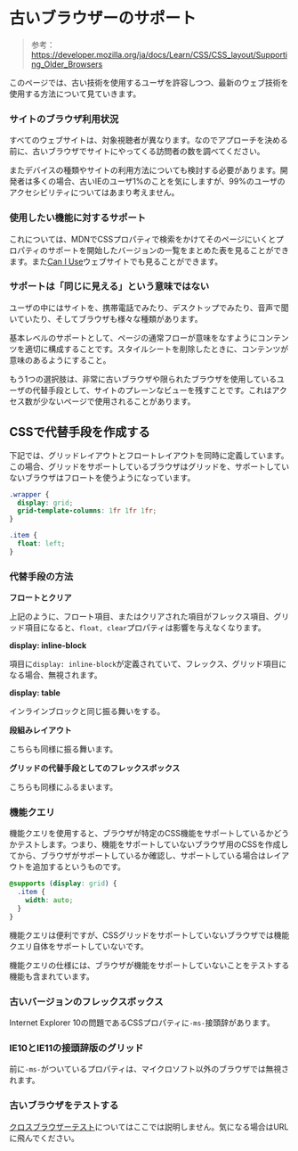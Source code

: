 # 古いブラウザーのサポート

> 参考：https://developer.mozilla.org/ja/docs/Learn/CSS/CSS_layout/Supporting_Older_Browsers

このページでは、古い技術を使用するユーザを許容しつつ、最新のウェブ技術を使用する方法について見ていきます。

### サイトのブラウザ利用状況

すべてのウェブサイトは、対象視聴者が異なります。なのでアプローチを決める前に、古いブラウザでサイトにやってくる訪問者の数を調べてください。

またデバイスの種類やサイトの利用方法についても検討する必要があります。開発者は多くの場合、古いIEのユーザ1%のことを気にしますが、99%のユーザのアクセシビリティについてはあまり考えません。

### 使用したい機能に対するサポート

これについては、MDNでCSSプロパティで検索をかけてそのページにいくとプロパティのサポートを開始したバージョンの一覧をまとめた表を見ることができます。また[Can I Use](https://caniuse.com/)ウェブサイトでも見ることができます。

### サポートは「同じに見える」という意味ではない

ユーザの中にはサイトを、携帯電話でみたり、デスクトップでみたり、音声で聞いていたり、そしてブラウザも様々な種類があります。

基本レベルのサポートとして、ページの通常フローが意味をなすようにコンテンツを適切に構成することです。スタイルシートを削除したときに、コンテンツが意味のあるようにすること。

もう1つの選択肢は、非常に古いブラウザや限られたブラウザを使用しているユーザの代替手段として、サイトのプレーンなビューを残すことです。これはアクセス数が少ないページで使用されることがあります。

## CSSで代替手段を作成する

下記では、グリッドレイアウトとフロートレイアウトを同時に定義しています。この場合、グリッドをサポートしているブラウザはグリッドを、サポートしていないブラウザはフロートを使うようになっています。

```css
.wrapper {
  display: grid;
  grid-template-columns: 1fr 1fr 1fr;
}

.item {
  float: left;
}
```

### 代替手段の方法

**フロートとクリア**

上記のように、フロート項目、またはクリアされた項目がフレックス項目、グリッド項目になると、`float, clear`プロパティは影響を与えなくなります。

**display: inline-block**

項目に`display: inline-block`が定義されていて、フレックス、グリッド項目になる場合、無視されます。

**display: table**

インラインブロックと同じ振る舞いをする。

**段組みレイアウト**

こちらも同様に振る舞います。

**グリッドの代替手段としてのフレックスボックス**

こちらも同様にふるまいます。

### 機能クエリ

機能クエリを使用すると、ブラウザが特定のCSS機能をサポートしているかどうかテストします。つまり、機能をサポートしていないブラウザ用のCSSを作成してから、ブラウザがサポートしているか確認し、サポートしている場合はレイアウトを追加するというものです。

```css
@supports (display: grid) {
  .item {
    width: auto;
  }
}
```

機能クエリは便利ですが、CSSグリッドをサポートしていないブラウザでは機能クエリ自体をサポートしていないです。

機能クエリの仕様には、ブラウザが機能をサポートしていないことをテストする機能も含まれています。

### 古いバージョンのフレックスボックス

Internet Explorer 10の問題であるCSSプロパティに`-ms-`接頭辞があります。

### IE10とIE11の接頭辞版のグリッド

前に`-ms-`がついているプロパティは、マイクロソフト以外のブラウザでは無視されます。

### 古いブラウザをテストする

[クロスブラウザーテスト](https://developer.mozilla.org/ja/docs/Learn/Tools_and_testing/Cross_browser_testing)についてはここでは説明しません。気になる場合はURLに飛んでください。
